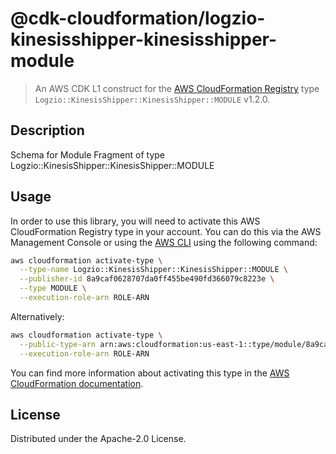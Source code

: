 # @cdk-cloudformation/logzio-kinesisshipper-kinesisshipper-module

> An AWS CDK L1 construct for the [AWS CloudFormation Registry] type `Logzio::KinesisShipper::KinesisShipper::MODULE` v1.2.0.

[AWS CloudFormation Registry]: https://docs.aws.amazon.com/AWSCloudFormation/latest/UserGuide/registry.html

## Description

Schema for Module Fragment of type Logzio::KinesisShipper::KinesisShipper::MODULE

## Usage

In order to use this library, you will need to activate this AWS CloudFormation Registry type in your account. You can do this via the AWS Management Console or using the [AWS CLI](https://aws.amazon.com/cli/) using the following command:

```sh
aws cloudformation activate-type \
  --type-name Logzio::KinesisShipper::KinesisShipper::MODULE \
  --publisher-id 8a9caf0628707da0ff455be490fd366079c8223e \
  --type MODULE \
  --execution-role-arn ROLE-ARN
```

Alternatively:

```sh
aws cloudformation activate-type \
  --public-type-arn arn:aws:cloudformation:us-east-1::type/module/8a9caf0628707da0ff455be490fd366079c8223e/Logzio-KinesisShipper-KinesisShipper-MODULE \
  --execution-role-arn ROLE-ARN
```

You can find more information about activating this type in the [AWS CloudFormation documentation](https://docs.aws.amazon.com/AWSCloudFormation/latest/UserGuide/registry-public.html).

## License

Distributed under the Apache-2.0 License.
